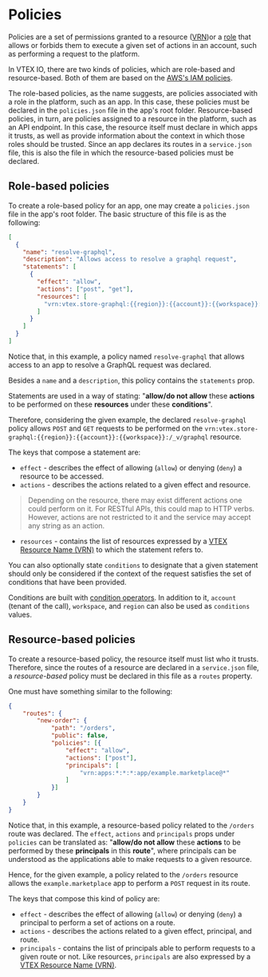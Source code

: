 # Policies

Policies are a set of permissions granted to a resource ([VRN]())or a [role]() that allows or forbids them to execute a given set of actions in an account, such as performing a request to the platform. 

In VTEX IO, there are two kinds of policies, which are role-based and resource-based. Both of them are based on the [AWS's IAM policies](https://docs.aws.amazon.com/IAM/latest/UserGuide/access_policies.html).

The role-based policies, as the name suggests, are policies associated with a role in the platform, such as an app. In this case, these policies must be declared in the `policies.json` file in the app's root folder. 
Resource-based policies, in turn, are policies assigned to a resource in the platform, such as an API endpoint. In this case, the resource itself must declare in which apps it trusts, as well as provide information about the context in which those roles should be trusted. Since an app declares its routes in a `service.json` file, this is also the file in which the resource-based policies must be declared.

## Role-based policies

To create a role-based policy for an app, one may create a `policies.json` file in the app's root folder. The basic structure of this file is as the following:

```json
[
  {
    "name": "resolve-graphql",
    "description": "Allows access to resolve a graphql request",
    "statements": [
      {
        "effect": "allow",
        "actions": ["post", "get"],
        "resources": [
          "vrn:vtex.store-graphql:{{region}}:{{account}}:{{workspace}}:/_v/graphql"
        ]
      }
    ]
  }
]
```

Notice that, in this example, a policy named `resolve-graphql` that allows access to an app to resolve a GraphQL request was declared. 

Besides a `name` and a `description`, this policy contains the `statements` prop.

Statements are used in a way of stating: "**allow/do not allow** these **actions** to be performed on these **resources** under these **conditions**". 

Therefore, considering the given example, the declared `resolve-graphql` policy allows `POST` and `GET` requests to be performed on the `vrn:vtex.store-graphql:{{region}}:{{account}}:{{workspace}}:/_v/graphql` resource.

The keys that compose a statement are:

- `effect` - describes the effect of allowing (`allow`) or denying (`deny`) a resource to be accessed.
- `actions` - describes the actions related to a given effect and resource. 

> Depending on the resource, there may exist different actions one could perform on it. For RESTful APIs, this could map to HTTP verbs. However, actions are not restricted to it and the service may accept any string as an action.

- `resources` - contains the list of resources expressed by a [VTEX Resource Name (VRN)]() to which the statement refers to.

You can also optionally state `conditions` to designate that a given statement should only be considered if the context of the request satisfies the set of conditions that have been provided. 

Conditions are built with [condition operators](https://docs.aws.amazon.com/IAM/latest/UserGuide/reference_policies_elements_condition_operators.html). In addition to it, `account` (tenant of the call), `workspace`, and `region` can also be used as `conditions` values.

## Resource-based policies

To create a resource-based policy, the resource itself must list who it trusts. Therefore, since the routes of a resource are declared in a `service.json` file, a *resource-based* policy must be declared in this file as a `routes` property.

One must have something similar to the following:

```json
{
    "routes": {
        "new-order": {
            "path": "/orders",
            "public": false,
            "policies": [{
                "effect": "allow",
                "actions": ["post"],
                "principals": [
                    "vrn:apps:*:*:*:app/example.marketplace@*"
                ]
            }]
        }
    }
}
```

Notice that, in this example, a resource-based policy related to the `/orders` route was declared. 
The `effect`, `actions` and `principals` props under `policies` can be translated as: "**allow/do not allow** these **actions** to be performed by these **principals** in this **route**", where principals can be understood as the applications able to make requests to a given resource.

Hence, for the given example, a policy related to the `/orders` resource allows the `example.marketplace` app to perform a `POST` request in its route.

The keys that compose this kind of policy are:

- `effect` - describes the effect of allowing (`allow`) or denying (`deny`) a principal to perform a set of actions on a route.
- `actions` - describes the actions related to a given effect, principal, and route. 
- `principals` - contains the list of principals able to perform requests to a given route or not. Like resources, `principals` are also expressed by a [VTEX Resource Name (VRN)]().
